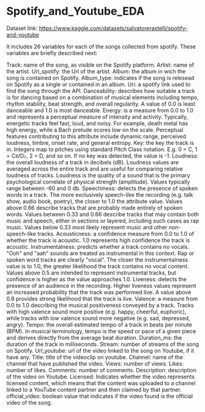# Spotify_and_Youtube_EDA

Dataset link: https://www.kaggle.com/datasets/salvatorerastelli/spotify-and-youtube

It includes 26 variables for each of the songs collected from spotify. These variables are briefly described next:

Track: name of the song, as visible on the Spotify platform.
Artist: name of the artist.
Url_spotify: the Url of the artist.
Album: the album in wich the song is contained on Spotify.
Album_type: indicates if the song is relesead on Spotify as a single or contained in an album.
Uri: a spotify link used to find the song through the API.
Danceability: describes how suitable a track is for dancing based on a combination of musical elements including tempo, rhythm stability, beat strength, and overall regularity. A value of 0.0 is least danceable and 1.0 is most danceable.
Energy: is a measure from 0.0 to 1.0 and represents a perceptual measure of intensity and activity. Typically, energetic tracks feel fast, loud, and noisy. For example, death metal has high energy, while a Bach prelude scores low on the scale. Perceptual features contributing to this attribute include dynamic range, perceived loudness, timbre, onset rate, and general entropy.
Key: the key the track is in. Integers map to pitches using standard Pitch Class notation. E.g. 0 = C, 1 = C♯/D♭, 2 = D, and so on. If no key was detected, the value is -1.
Loudness: the overall loudness of a track in decibels (dB). Loudness values are averaged across the entire track and are useful for comparing relative loudness of tracks. Loudness is the quality of a sound that is the primary psychological correlate of physical strength (amplitude). Values typically range between -60 and 0 db.
Speechiness: detects the presence of spoken words in a track. The more exclusively speech-like the recording (e.g. talk show, audio book, poetry), the closer to 1.0 the attribute value. Values above 0.66 describe tracks that are probably made entirely of spoken words. Values between 0.33 and 0.66 describe tracks that may contain both music and speech, either in sections or layered, including such cases as rap music. Values below 0.33 most likely represent music and other non-speech-like tracks.
Acousticness: a confidence measure from 0.0 to 1.0 of whether the track is acoustic. 1.0 represents high confidence the track is acoustic.
Instrumentalness: predicts whether a track contains no vocals. "Ooh" and "aah" sounds are treated as instrumental in this context. Rap or spoken word tracks are clearly "vocal". The closer the instrumentalness value is to 1.0, the greater likelihood the track contains no vocal content. Values above 0.5 are intended to represent instrumental tracks, but confidence is higher as the value approaches 1.0.
Liveness: detects the presence of an audience in the recording. Higher liveness values represent an increased probability that the track was performed live. A value above 0.8 provides strong likelihood that the track is live.
Valence: a measure from 0.0 to 1.0 describing the musical positiveness conveyed by a track. Tracks with high valence sound more positive (e.g. happy, cheerful, euphoric), while tracks with low valence sound more negative (e.g. sad, depressed, angry).
Tempo: the overall estimated tempo of a track in beats per minute (BPM). In musical terminology, tempo is the speed or pace of a given piece and derives directly from the average beat duration.
Duration_ms: the duration of the track in milliseconds.
Stream: number of streams of the song on Spotify.
Url_youtube: url of the video linked to the song on Youtube, if it have any.
Title: title of the videoclip on youtube.
Channel: name of the channel that have published the video.
Views: number of views.
Likes: number of likes.
Comments: number of comments.
Description: description of the video on Youtube.
Licensed: Indicates whether the video represents licensed content, which means that the content was uploaded to a channel linked to a YouTube content partner and then claimed by that partner.
official_video: boolean value that indicates if the video found is the official video of the song.
